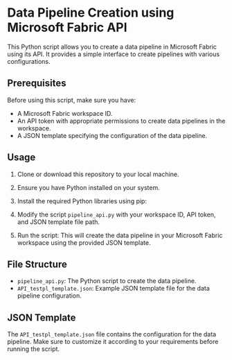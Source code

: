 # Data Pipeline Creation using Microsoft Fabric API

This Python script allows you to create a data pipeline in Microsoft Fabric using its API. It provides a simple interface to create pipelines with various configurations.

## Prerequisites

Before using this script, make sure you have:

- A Microsoft Fabric workspace ID.
- An API token with appropriate permissions to create data pipelines in the workspace.
- A JSON template specifying the configuration of the data pipeline.

## Usage

1. Clone or download this repository to your local machine.

2. Ensure you have Python installed on your system.

3. Install the required Python libraries using pip:
   
4. Modify the script `pipeline_api.py` with your workspace ID, API token, and JSON template file path.

5. Run the script: This will create the data pipeline in your Microsoft Fabric workspace using the provided JSON template.

## File Structure

- `pipeline_api.py`: The Python script to create the data pipeline.
- `API_testpl_template.json`: Example JSON template file for the data pipeline configuration.

## JSON Template

The `API_testpl_template.json` file contains the configuration for the data pipeline. Make sure to customize it according to your requirements before running the script.

